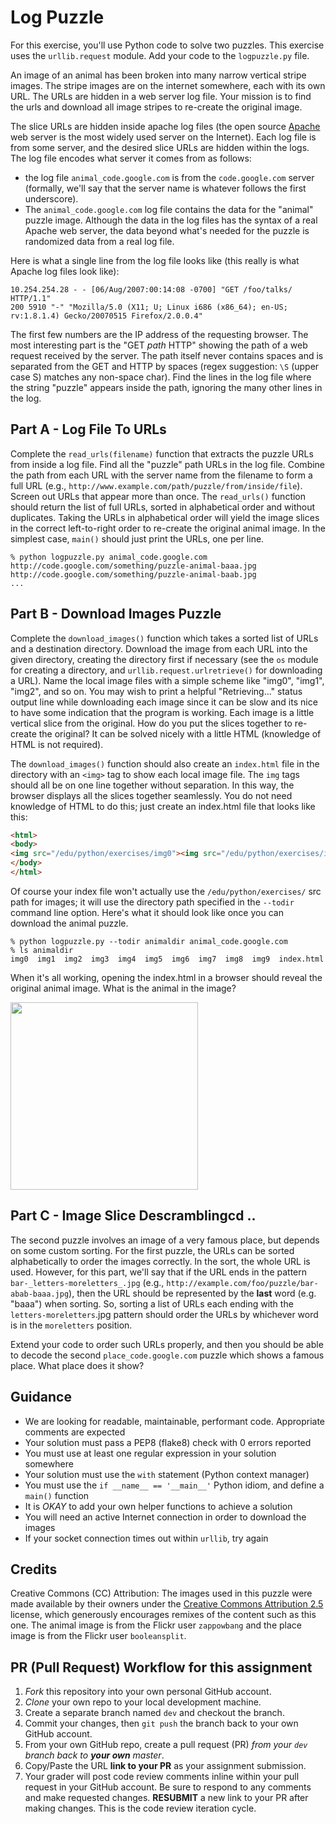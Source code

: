 # Log Puzzle
For this exercise, you'll use Python code to solve two puzzles. This exercise uses the `urllib.request` module. Add your code to the `logpuzzle.py` file.

An image of an animal has been broken into many narrow vertical stripe images. The stripe images are on the internet somewhere, each with its own URL. The URLs are hidden in a web server log file. Your mission is to find the urls and download all image stripes to re-create the original image.

The slice URLs are hidden inside apache log files (the open source [Apache](http://httpd.apache.org/) web server is the most widely used server on the Internet). Each log file is from some server, and the desired slice URLs are hidden within the logs. The log file encodes what server it comes from as follows:

- the log file `animal_code.google.com` is from the `code.google.com` server (formally, we'll say that the server name is whatever follows the first underscore).
- The `animal_code.google.com` log file contains the data for the "animal" puzzle image. Although the data in the log files has the syntax of a real Apache web server, the data beyond what's needed for the puzzle is randomized data from a real log file.

Here is what a single line from the log file looks like (this really is what Apache log files look like):
```
10.254.254.28 - - [06/Aug/2007:00:14:08 -0700] "GET /foo/talks/ HTTP/1.1"
200 5910 "-" "Mozilla/5.0 (X11; U; Linux i686 (x86_64); en-US; rv:1.8.1.4) Gecko/20070515 Firefox/2.0.0.4"
```
The first few numbers are the IP address of the requesting browser. The most interesting part is the "GET _path_ HTTP" showing the path of a web request received by the server. The path itself never contains spaces and is separated from the GET and HTTP by spaces (regex suggestion: `\S` (upper case S) matches any non-space char). Find the lines in the log file where the string "puzzle" appears inside the path, ignoring the many other lines in the log.

## Part A - Log File To URLs
Complete the `read_urls(filename)` function that extracts the puzzle URLs from inside a log file. Find all the "puzzle" path URLs in the log file. Combine the path from each URL with the server name from the filename to form a full URL (e.g., `http://www.example.com/path/puzzle/from/inside/file`). Screen out URLs that appear more than once. The `read_urls()` function should return the list of full URLs, sorted in alphabetical order and without duplicates. Taking the URLs in alphabetical order will yield the image slices in the correct left-to-right order to re-create the original animal image. In the simplest case, `main()` should just print the URLs, one per line.

```console
% python logpuzzle.py animal_code.google.com
http://code.google.com/something/puzzle-animal-baaa.jpg
http://code.google.com/something/puzzle-animal-baab.jpg
...
```

## Part B - Download Images Puzzle
Complete the `download_images()` function which takes a sorted list of URLs and a destination directory. Download the image from each URL into the given directory, creating the directory first if necessary (see the `os` module for creating a directory, and `urllib.request.urlretrieve()` for downloading a URL). Name the local image files with a simple scheme like "img0", "img1", "img2", and so on. You may wish to print a helpful "Retrieving..." status output line while downloading each image since it can be slow and its nice to have some indication that the program is working. Each image is a little vertical slice from the original. How do you put the slices together to re-create the original? It can be solved nicely with a little HTML (knowledge of HTML is not required).

The `download_images()` function should also create an `index.html` file in the directory with an `<img>` tag to show each local image file. The `img` tags should all be on one line together without separation. In this way, the browser displays all the slices together seamlessly. You do not need knowledge of HTML to do this; just create an index.html file that looks like this:

```html
<html>
<body>
<img src="/edu/python/exercises/img0"><img src="/edu/python/exercises/img1"><img src="/edu/python/exercises/img2">...
</body>
</html>
```

Of course your index file won't actually use the `/edu/python/exercises/` src path for images; it will use the directory path specified in the `--todir` command line option. Here's what it should look like once you can download the animal puzzle.

```
% python logpuzzle.py --todir animaldir animal_code.google.com
% ls animaldir
img0  img1  img2  img3  img4  img5  img6  img7  img8  img9  index.html
```

When it's all working, opening the index.html in a browser should reveal the original animal image. What is the animal in the image?

<img src="https://i.ytimg.com/vi/SxvyKqkCXy0/maxresdefault.jpg" width="300" />

## Part C - Image Slice Descramblingcd ..

The second puzzle involves an image of a very famous place, but depends on some custom sorting. For the first puzzle, the URLs can be sorted alphabetically to order the images correctly. In the sort, the whole URL is used. However, for this part, we'll say that if the URL ends in the pattern `bar-_letters-moreletters_.jpg` (e.g., `http://example.com/foo/puzzle/bar-abab-baaa.jpg`), then the URL should be represented by the **last** word (e.g. "baaa") when sorting. So, sorting a list of URLs each ending with the `letters-moreletters`.jpg pattern should order the URLs by whichever word is in the `moreletters` position.

Extend your code to order such URLs properly, and then you should be able to decode the second `place_code.google.com` puzzle which shows a famous place. What place does it show?

## Guidance
- We are looking for readable, maintainable, performant code. Appropriate comments are expected
- Your solution must pass a PEP8 (flake8) check with 0 errors reported
- You must use at least one regular expression in your solution somewhere
- Your solution must use the `with` statement (Python context manager)
- You must use the `if __name__ == '__main__'` Python idiom, and define a `main()` function
- It is *OKAY* to add your own helper functions to achieve a solution
- You will need an active Internet connection in order to download the images
- If your socket connection times out within `urllib`, try again

## Credits
Creative Commons (CC) Attribution: The images used in this puzzle were made available by their owners under the [Creative Commons Attribution 2.5](http://creativecommons.org/licenses/by/2.5/) license, which generously encourages remixes of the content such as this one. The animal image is from the Flickr user `zappowbang` and the place image is from the Flickr user `booleansplit`.

## PR (Pull Request) Workflow for this assignment
1. *Fork* this repository into your own personal GitHub account.
2. *Clone* your own repo to your local development machine.
3. Create a separate branch named `dev` and checkout the branch.
5. Commit your changes, then `git push` the branch back to your own GitHub account.
5. From your own GitHub repo, create a pull request (PR) *from your `dev` branch back to **your own** master*.
6. Copy/Paste the URL **link to your PR** as your assignment submission.
7. Your grader will post code review comments inline within your pull request in your GitHub account. Be sure to respond to any comments and make requested changes. **RESUBMIT** a new link to your PR after making changes. This is the code review iteration cycle.
